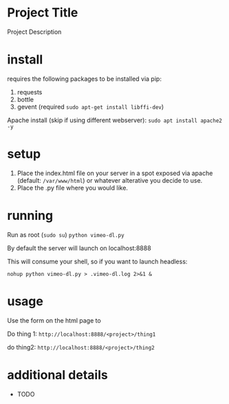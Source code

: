 # Project Title
Project Description

# install
<Project> requires the following packages to be installed via pip:
1. requests
2. bottle
3. gevent (required `sudo apt-get install libffi-dev`)

Apache install (skip if using different webserver):
`sudo apt install apache2 -y`

# setup
1. Place the index.html file on your server in a spot exposed via apache (default: `/var/www/html`) or whatever alterative you decide to use.
2. Place the <project>.py file where you would like.

# running
Run as root (`sudo su`)
`python vimeo-dl.py`

By default the server will launch on localhost:8888

This will consume your shell, so if you want to launch headless:

`nohup python vimeo-dl.py > .vimeo-dl.log 2>&1 &`

# usage
Use the form on the html page to <usage>

Do thing 1:
`http://localhost:8888/<project>/thing1`

do thing2:
`http://localhost:8888/<project>/thing2`

# additional details
- TODO
